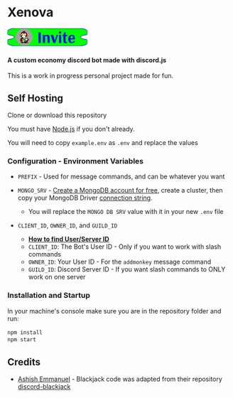 # Xenova

[![Bot Invite](/assets/invite-button.png)](https://discord.com/api/oauth2/authorize?client_id=770693993897918475&permissions=378944&scope=applications.commands%20bot)

#### A custom economy discord bot made with discord.js

This is a work in progress personal project made for fun.

## Self Hosting

Clone or download this repository

You must have [Node.js](https://nodejs.org) if you don't already.

You will need to copy `example.env` as `.env` and replace the values

### Configuration - Environment Variables

- `PREFIX` - Used for message commands, and can be whatever you want

- `MONGO_SRV` - [Create a MongoDB account for free](https://account.mongodb.com/account/register), create a cluster, then copy your MongoDB Driver [connection string](https://www.mongodb.com/basics/mongodb-connection-string).
  - You will replace the `MONGO DB SRV` value with it in your new `.env` file

- `CLIENT_ID`, `OWNER_ID`, and `GUILD_ID`
  - [**How to find User/Server ID**](https://support.discord.com/hc/en-us/articles/206346498-Where-can-I-find-my-User-Server-Message-ID-)
  - `CLIENT_ID`: The Bot's User ID - Only if you want to work with slash commands
  - `OWNER_ID`: Your User ID - For the `addmonkey` message command
  - `GUILD_ID`: Discord Server ID - If you want slash commands to ONLY work on one server

### Installation and Startup

In your machine's console make sure you are in the repository folder and run:
```bash
npm install
npm start
```

## Credits
- [Ashish Emmanuel](https://github.com/3061LRTAGSPKJMORMRT) - Blackjack code was adapted from their repository [discord-blackjack](https://github.com/3061LRTAGSPKJMORMRT/discord-blackjack)
